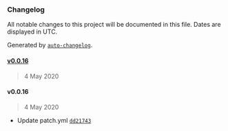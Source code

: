 ### Changelog

All notable changes to this project will be documented in this file. Dates are displayed in UTC.

Generated by [`auto-changelog`](https://github.com/CookPete/auto-changelog).

#### [v0.0.16](https://github.com/datawizio/react-components/compare/v0.0.16...v0.0.16)

> 4 May 2020

#### v0.0.16

> 4 May 2020

- Update patch.yml [`dd21743`](https://github.com/datawizio/react-components/commit/dd217430df4870bec2adf6a9f565dd15f3befcb9)
